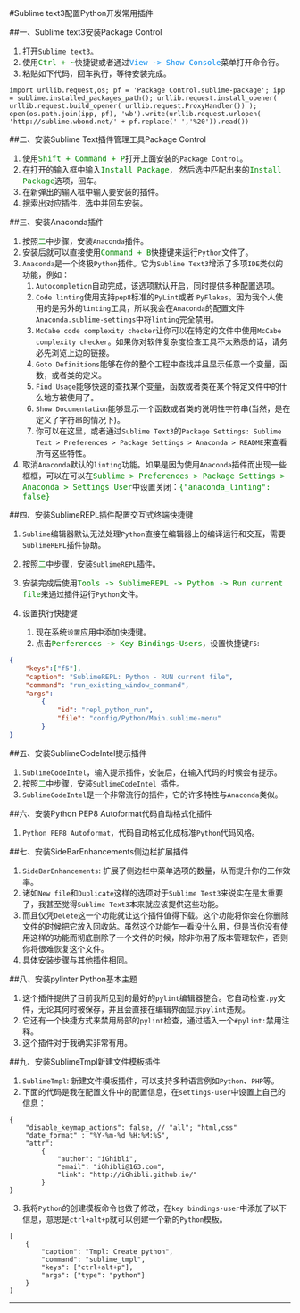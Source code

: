 #Sublime text3配置Python开发常用插件

##一、Sublime text3安装Package Control

1. 打开`Sublime text3`。
2. 使用<font color=#008800 size=3>`Ctrl + ~`</font>快捷键或者通过<font color=##0C89CF size=3>`View -> Show Console`</font>菜单打开命令行。
3. 粘贴如下代码，回车执行，等待安装完成。

```
import urllib.request,os; pf = 'Package Control.sublime-package'; ipp = sublime.installed_packages_path(); urllib.request.install_opener( urllib.request.build_opener( urllib.request.ProxyHandler()) ); open(os.path.join(ipp, pf), 'wb').write(urllib.request.urlopen( 'http://sublime.wbond.net/' + pf.replace(' ','%20')).read())
```

##二、安装Sublime Text插件管理工具Package Control

1. 使用<font color=#008800 size=3>`Shift + Command + P`</font>打开上面安装的`Package Control`。
2. 在打开的输入框中输入<font color=#008800 size=3>`Install Package`</font>， 然后选中匹配出来的<font color=#008800 size=3>`Install Package`</font>选项，回车。
3. 在新弹出的输入框中输入要安装的插件。
4. 搜索出对应插件，选中并回车安装。

##三、安装Anaconda插件

1. 按照<font color=#008800 size=3>`二`</font>中步骤，安装`Anaconda`插件。
2. 安装后就可以直接使用<font color=#008800 size=3>`Command + B`</font>快捷键来运行`Python`文件了。
3. `Anaconda`是一个终极`Python`插件。它为`Sublime Text3`增添了多项`IDE`类似的功能，例如：
	1. `Autocompletion`自动完成，该选项默认开启，同时提供多种配置选项。
	2. `Code linting`使用支持`pep8`标准的`PyLint`或者 `PyFlakes`。因为我个人使用的是另外的`linting`工具，所以我会在`Anaconda`的配置文件`Anaconda.sublime-settings`中将`linting`完全禁用。
	3. `McCabe code complexity checker`让你可以在特定的文件中使用`McCabe complexity checker`。如果你对软件复杂度检查工具不太熟悉的话，请务必先浏览上边的链接。
	4. `Goto Definitions`能够在你的整个工程中查找并且显示任意一个变量，函数，或者类的定义。
	5. `Find Usage`能够快速的查找某个变量，函数或者类在某个特定文件中的什么地方被使用了。
	6. `Show Documentation`能够显示一个函数或者类的说明性字符串(当然，是在定义了字符串的情况下)。
	7. 你可以在这里，或者通过`Sublime Text3`的`Package Settings: Sublime Text > Preferences > Package Settings > Anaconda > README`来查看所有这些特性。
5. 取消`Anaconda`默认的`linting`功能。如果是因为使用`Anaconda`插件而出现一些框框，可以在可以在<font color=#008800 size=3>`Sublime > Preferences > Package Settings > Anaconda > Settings User`</font>中设置关闭：<font color=#008800 size=3>`{"anaconda_linting": false}`</font>

##四、安装SublimeREPL插件配置交互式终端快捷键

1. `Sublime`编辑器默认无法处理`Python`直接在编辑器上的编译运行和交互，需要`SublimeREPL`插件协助。
2. 按照<font color=#008800 size=3>`二`</font>中步骤，安装`SublimeREPL`插件。
3. 安装完成后使用<font color=#008800 size=3>`Tools -> SublimeREPL -> Python -> Run current file`</font>来通过插件运行`Python`文件。
4. 设置执行快捷键
	
	1. 现在系统`设置`应用中添加快捷键。
	2. 点击<font color=#008800 size=3>`Perferences -> Key Bindings-Users`</font>，设置快捷键`F5`:

```json
{
	"keys":["f5"], 
	"caption": "SublimeREPL: Python - RUN current file",
	"command": "run_existing_window_command", 
	"args": 
		{ 
			"id": "repl_python_run", 
			"file": "config/Python/Main.sublime-menu" 
		}
}
```	 
##五、安装SublimeCodeIntel提示插件

1. `SublimeCodeIntel`，输入提示插件，安装后，在输入代码的时候会有提示。
2. 按照<font color=#008800 size=3>`二`</font>中步骤，安装`SublimeCodeIntel `插件。
3. `SublimeCodeIntel`是一个非常流行的插件，它的许多特性与`Anaconda`类似。

##六、安装Python PEP8 Autoformat代码自动格式化插件

1. `Python PEP8 Autoformat`，代码自动格式化成标准`Python`代码风格。

##七、安装SideBarEnhancements侧边栏扩展插件

1. `SideBarEnhancements`: 扩展了侧边栏中菜单选项的数量，从而提升你的工作效率。
2. 诸如`New file`和`Duplicate`这样的选项对于`Sublime Test3`来说实在是太重要了，我甚至觉得`Sublime Text3`本来就应该提供这些功能。
3. 而且仅凭`Delete`这一个功能就让这个插件值得下载。这个功能将你会在你删除文件的时候把它放入回收站。虽然这个功能乍一看没什么用，但是当你没有使用这样的功能而彻底删除了一个文件的时候，除非你用了版本管理软件，否则你将很难恢复这个文件。
4. 具体安装步骤与其他插件相同。

##八、安装pylinter Python基本主题

1. 这个插件提供了目前我所见到的最好的`pylint`编辑器整合。它自动检查`.py`文件，无论其何时被保存，并且会直接在编辑界面显示`pylint`违规。
2. 它还有一个快捷方式来禁用局部的`pylint`检查，通过插入一个`#pylint:`禁用注释。
3. 这个插件对于我确实非常有用。  

##九、安装SublimeTmpl新建文件模板插件

1. `SublimeTmpl`: 新建文件模板插件，可以支持多种语言例如`Python`、`PHP`等。
2. 下面的代码是我在配置文件中的配置信息，在`settings-user`中设置上自己的信息：

```
{  
	"disable_keymap_actions": false, // "all"; "html,css"
	"date_format" : "%Y-%m-%d %H:%M:%S",
	"attr":
		{
			"author": "iGhibli",
			"email": "iGhibli@163.com",
			"link": "http://iGhibli.github.io/"
		}
}
```

3. 我将`Python`的创建模板命令也做了修改，在`key bindings-user`中添加了以下信息，意思是`ctrl+alt+p`就可以创建一个新的`Python`模板。

```
[
	{
		"caption": "Tmpl: Create python",
		"command": "sublime_tmpl",
		"keys": ["ctrl+alt+p"],
		"args": {"type": "python"}
	}  
]  
```
---
